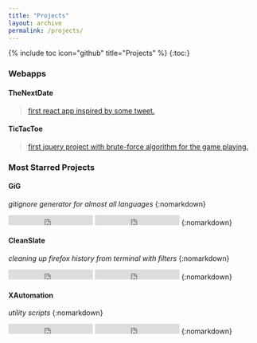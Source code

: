 ```yaml
---
title: "Projects"
layout: archive
permalink: /projects/
---
```

{% include toc icon="github" title="Projects" %}
{:toc:}
### Webapps

#### TheNextDate
> [first react app inspired by some tweet.](https://prdpx7.github.io/the-next-date)

#### TicTacToe
> [first jquery project with brute-force algorithm for the game playing.](https://prdpx7.github.io/TicTacToe)

### Most Starred Projects

#### GiG
*gitignore generator for almost all languages*
{:nomarkdown}
<iframe src="https://ghbtns.com/github-btn.html?user=prdpx7&repo=GiG&type=star&count=true" frameborder="0" scrolling="0" width="170px" height="20px"></iframe> <iframe src="https://ghbtns.com/github-btn.html?user=prdpx7&repo=GiG&type=fork&count=true" frameborder="0" scrolling="0" width="170px" height="20px"></iframe>
{:nomarkdown}

#### CleanSlate
*cleaning up firefox history from terminal with filters*
{:nomarkdown}
<iframe src="https://ghbtns.com/github-btn.html?user=prdpx7&repo=CleanSlate&type=star&count=true" frameborder="0" scrolling="0" width="170px" height="20px"></iframe> <iframe src="https://ghbtns.com/github-btn.html?user=prdpx7&repo=CleanSlate&type=fork&count=true" frameborder="0" scrolling="0" width="170px" height="20px"></iframe>
{:nomarkdown}

#### XAutomation
*utility scripts*
{:nomarkdown}
<iframe src="https://ghbtns.com/github-btn.html?user=prdpx7&repo=XAutomation&type=star&count=true" frameborder="0" scrolling="0" width="170px" height="20px"></iframe> <iframe src="https://ghbtns.com/github-btn.html?user=prdpx7&repo=XAutomation&type=fork&count=true" frameborder="0" scrolling="0" width="170px" height="20px"></iframe>
{:nomarkdown}
